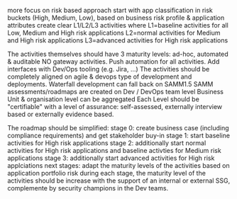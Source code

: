 
more focus on risk based approach
start with app classification in risk buckets (High, Medium, Low), based on business risk profile & application attributes
create clear L1/L2/L3 activities where
L1=baseline activities for all Low, Medium and High risk applications
L2=normal activities for Medium and High risk applications
L3=advanced activities for High risk applications

The activities themselves should have 3 maturity levels: ad-hoc, automated & auditable
NO gateway activities.
Push automation for all activities.
Add interfaces with Dev/Ops tooling (e.g. Jira, ...)
The activities should be completely aligned on agile & devops type of development and deployments. Waterfall development can fall back on SAMM1.5
SAMM assessments/roadmaps are created on Dev / DevOps team level
Business Unit & organisation level can be aggregated 
Each Level should be "certifiable" with a level of assurance: self-assessed, externally interview based or externally evidence based.

The roadmap should be simplified:
stage 0: create business case (including compliance requirements) and get stakeholder buy-in
stage 1: start baseline activities for High risk applications
stage 2: additionally start normal activities for High risk applications and baseline activties for Medium risk applications
stage 3: additionally start advanced activities for High risk applciations
next stages: adapt the maturity levels of the activities based on application portfolio risk
during each stage, the maturity level of the activities should be increase with the support of an internal or external SSG, complemente by security champions in the Dev teams.

